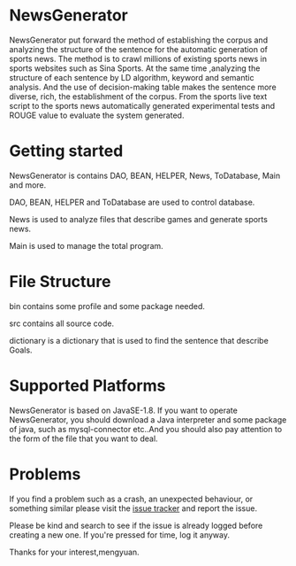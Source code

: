 # NewsGenerator

NewsGenerator put forward the method of establishing the corpus and analyzing the structure of the sentence for the automatic generation of sports news. The method is to crawl millions of existing sports news in sports websites such as Sina Sports. At the same time ,analyzing the structure of each sentence by LD algorithm, keyword and semantic analysis. And the use of decision-making table makes the sentence more diverse, rich, the establishment of the corpus. From the sports live text script to the sports news automatically generated experimental tests and ROUGE value to evaluate the system generated.

# Getting started

NewsGenerator is contains DAO, BEAN, HELPER, News, ToDatabase, Main and more.

DAO, BEAN, HELPER and ToDatabase are used to control database.

News is used to analyze files that describe games and generate sports news.

Main is used to manage the total program.

# File Structure

bin contains some profile and some package needed.

src contains all source code.

dictionary is a dictionary that is used to find the sentence that describe Goals.

# Supported Platforms
NewsGenerator is based on JavaSE-1.8. If you want to operate NewsGenerator, you should download a Java interpreter and some package of java, such as
mysql-connector etc..And you should also pay attention to the form of the file that you want to deal.

# Problems
If you find a problem such as a crash, an unexpected behaviour, or something similar please visit the [issue tracker](https://github.com/ranmengyuan/NewsGenerator/issues) and report the issue.

Please be kind and search to see if the issue is already logged before creating a new one. If you're pressed for time, log it anyway.

Thanks for your interest,mengyuan.
